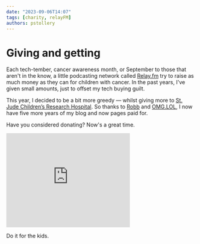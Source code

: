 ```yaml
---
date: "2023-09-06T14:07"
tags: [charity, relayFM]
authors: pstollery
---
```

# Giving and getting

Each tech-tember, cancer awareness month, or September to those that aren't in the know, a little podcasting network called [Relay.fm](https://www.relay.fm/) try to raise as much money as they can for children with cancer. In the past years, I've given small amounts, just to offset my tech buying guilt. 

<!-- truncate -->

This year, I decided to be a bit more greedy — whilst giving more to [St. Jude Children’s Research Hospital](https://relay.experience.stjude.org/). So thanks to [Robb](https://rknight.me) and [OMG.LOL](https://omglol.news/2023/08/29/supporting-st-jude-through-september), I now have five more years of my blog and now pages paid for.

Have you considered donating? Now's a great time.
<iframe src="https://relay.dev.experience.stjude.org/widget-embed" width="328" height="250" frameborder="0"></iframe>

Do it for the kids.